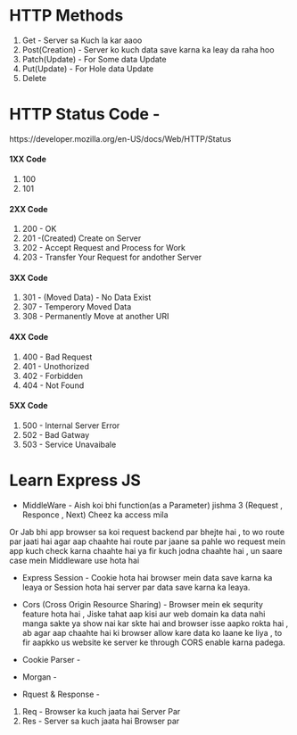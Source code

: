 # HTTP Methods

<ol>
    <li>Get - Server sa Kuch la kar aaoo</li>
    <li>Post(Creation) - Server ko kuch data save karna ka leay da raha hoo </li>
    <li>Patch(Update) - For Some data Update</li>
    <li>Put(Update) - For Hole data Update</li>
    <li>Delete</li>
</ol>

# HTTP Status Code - 

<p> https://developer.mozilla.org/en-US/docs/Web/HTTP/Status </p>

<h4>1XX Code</h4>
<ol>
    <li>100</li>
    <li>101</li>
</ol>

<h4>2XX Code</h4>
<ol>
    <li>200 - OK</li>
    <li>201 -(Created) Create on Server</li>
    <li>202 - Accept Request and Process for Work</li>
    <li>203 - Transfer Your Request for andother Server</li>
</ol>

<h4>3XX Code</h4>
<ol>
    <li>301 - (Moved Data) - No Data Exist </li>
    <li>307 - Temperory Moved Data  </li>
    <li>308 - Permanently Move at another URI</li>
</ol>

<h4>4XX Code</h4>
<ol>
    <li>400 - Bad Request</li>
    <li>401 - Unothorized</li>
    <li>402 - Forbidden</li>
    <li>404 - Not Found</li>
</ol>

<h4>5XX Code</h4>
<ol>
    <li>500 - Internal Server Error </li>
    <li>502 - Bad Gatway</li>
    <li>503 - Service Unavaibale</li>
</ol>


# Learn Express JS

* MiddleWare - Aish koi bhi function(as a Parameter) jishma 3 (Request , Responce , Next) Cheez ka access mila 

Or Jab bhi app browser sa koi request backend par bhejte hai , to wo route par jaati hai agar aap chaahte hai route  par jaane sa pahle wo request mein app kuch check karna chaahte hai ya fir kuch jodna chaahte hai , un saare case mein Middleware use hota hai

* Express Session - Cookie hota hai browser mein data save karna ka leaya or Session hota hai server par data save karna ka leaya.

* Cors (Cross Origin Resource Sharing) -   Browser mein ek sequrity feature hota hai , Jiske tahat aap kisi aur web domain ka data nahi manga sakte ya show nai kar skte hai and browser isse aapko rokta hai , ab agar aap chaahte hai ki browser allow kare data ko laane ke liya , to fir aapkko us website ke server ke through CORS enable karna padega.

* Cookie Parser - 

* Morgan - 

* Rquest & Response - 

<ol>
    <li>Req - Browser ka kuch jaata hai Server Par </li>
    <li>Res - Server sa kuch jaata hai Browser par</li>
</ol>
